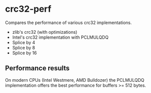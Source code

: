 # crc32-perf
Compares the performance of various crc32 implementations.

- zlib's crc32 (with optimizations)
- Intel's crc32 implementation with PCLMULQDQ
- Splice by 4
- Splice by 8
- Splice by 16

## Performance results
On modern CPUs (Intel Westmere, AMD Bulldozer) the PCLMULQDQ implementation offers the best performance for buffers >= 512 bytes.